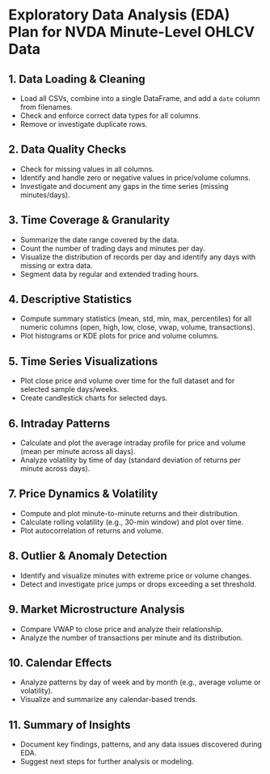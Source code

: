 # Exploratory Data Analysis (EDA) Plan for NVDA Minute-Level OHLCV Data

## 1. Data Loading & Cleaning
- Load all CSVs, combine into a single DataFrame, and add a `date` column from filenames.
- Check and enforce correct data types for all columns.
- Remove or investigate duplicate rows.

## 2. Data Quality Checks
- Check for missing values in all columns.
- Identify and handle zero or negative values in price/volume columns.
- Investigate and document any gaps in the time series (missing minutes/days).

## 3. Time Coverage & Granularity
- Summarize the date range covered by the data.
- Count the number of trading days and minutes per day.
- Visualize the distribution of records per day and identify any days with missing or extra data.
- Segment data by regular and extended trading hours.

## 4. Descriptive Statistics
- Compute summary statistics (mean, std, min, max, percentiles) for all numeric columns (open, high, low, close, vwap, volume, transactions).
- Plot histograms or KDE plots for price and volume columns.

## 5. Time Series Visualizations
- Plot close price and volume over time for the full dataset and for selected sample days/weeks.
- Create candlestick charts for selected days.

## 6. Intraday Patterns
- Calculate and plot the average intraday profile for price and volume (mean per minute across all days).
- Analyze volatility by time of day (standard deviation of returns per minute across days).

## 7. Price Dynamics & Volatility
- Compute and plot minute-to-minute returns and their distribution.
- Calculate rolling volatility (e.g., 30-min window) and plot over time.
- Plot autocorrelation of returns and volume.

## 8. Outlier & Anomaly Detection
- Identify and visualize minutes with extreme price or volume changes.
- Detect and investigate price jumps or drops exceeding a set threshold.

## 9. Market Microstructure Analysis
- Compare VWAP to close price and analyze their relationship.
- Analyze the number of transactions per minute and its distribution.

## 10. Calendar Effects
- Analyze patterns by day of week and by month (e.g., average volume or volatility).
- Visualize and summarize any calendar-based trends.

## 11. Summary of Insights
- Document key findings, patterns, and any data issues discovered during EDA.
- Suggest next steps for further analysis or modeling. 